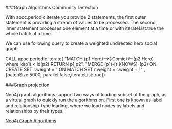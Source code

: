 ###Graph Algorithms Community Detection



With apoc.periodic.iterate you provide 2 statements, the first outer statement is providing a stream of values to be processed. The second, inner statement processes one element at a time or with iterateList:true the whole batch at a time.

We can use following query to create a weighted undirected hero social graph.

CALL apoc.periodic.iterate(
"MATCH (p1:Hero)-->(:Comic)<--(p2:Hero) where id(p1) < id(p2) RETURN p1,p2",
"MERGE (p1)-[r:KNOWS]-(p2) ON CREATE SET r.weight = 1 ON MATCH SET r.weight = r.weight + 1"
, {batchSize:5000, parallel:false,iterateList:true})





###Graph projection

Neo4j graph algorithms support two ways of loading subset of the graph, as a virtual graph to quickly run the algorithms on.  First one is known as label and relationship-type loading, where we load nodes by labels and relationships by their types.


[Neo4j Graph Algorithms](https://neo4j-contrib.github.io/neo4j-graph-algorithms/)